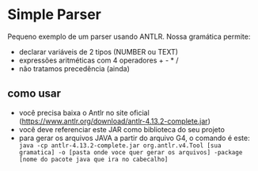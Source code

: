 # Simple Parser

Pequeno exemplo de um parser usando ANTLR. Nossa gramática permite:
- declarar variáveis de 2 tipos (NUMBER ou TEXT)
- expressões aritméticas com 4 operadores + - * /
- não tratamos precedência (ainda)


## como usar

- você precisa baixa o Antlr no site oficial (https://www.antlr.org/download/antlr-4.13.2-complete.jar)
- você deve referenciar este JAR como biblioteca do seu projeto
- para gerar os arquivos JAVA a partir do arquivo G4, o comando é este:
``` java -cp antlr-4.13.2-complete.jar org.antlr.v4.Tool [sua gramatica] -o [pasta onde voce quer gerar os arquivos] -package [nome do pacote java que ira no cabecalho]```